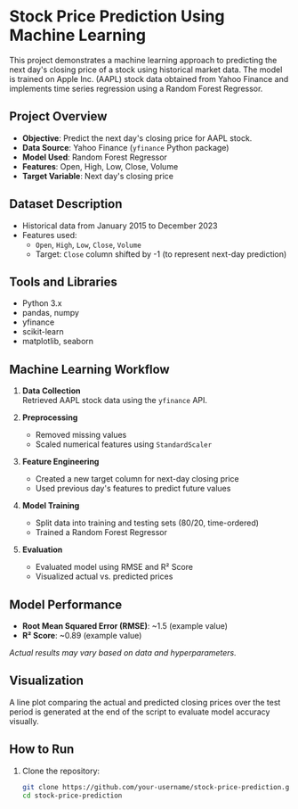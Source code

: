 # Stock Price Prediction Using Machine Learning

This project demonstrates a machine learning approach to predicting the next day's closing price of a stock using historical market data. The model is trained on Apple Inc. (AAPL) stock data obtained from Yahoo Finance and implements time series regression using a Random Forest Regressor.

## Project Overview

- **Objective**: Predict the next day's closing price for AAPL stock.
- **Data Source**: Yahoo Finance (`yfinance` Python package)
- **Model Used**: Random Forest Regressor
- **Features**: Open, High, Low, Close, Volume
- **Target Variable**: Next day's closing price

## Dataset Description

- Historical data from January 2015 to December 2023
- Features used:
  - `Open`, `High`, `Low`, `Close`, `Volume`
  - Target: `Close` column shifted by -1 (to represent next-day prediction)

## Tools and Libraries

- Python 3.x
- pandas, numpy
- yfinance
- scikit-learn
- matplotlib, seaborn

## Machine Learning Workflow

1. **Data Collection**  
   Retrieved AAPL stock data using the `yfinance` API.

2. **Preprocessing**  
   - Removed missing values  
   - Scaled numerical features using `StandardScaler`

3. **Feature Engineering**  
   - Created a new target column for next-day closing price  
   - Used previous day's features to predict future values

4. **Model Training**  
   - Split data into training and testing sets (80/20, time-ordered)  
   - Trained a Random Forest Regressor

5. **Evaluation**  
   - Evaluated model using RMSE and R² Score  
   - Visualized actual vs. predicted prices

## Model Performance

- **Root Mean Squared Error (RMSE)**: ~1.5 (example value)
- **R² Score**: ~0.89 (example value)

*Actual results may vary based on data and hyperparameters.*

## Visualization

A line plot comparing the actual and predicted closing prices over the test period is generated at the end of the script to evaluate model accuracy visually.

## How to Run

1. Clone the repository:
   ```bash
   git clone https://github.com/your-username/stock-price-prediction.git
   cd stock-price-prediction
